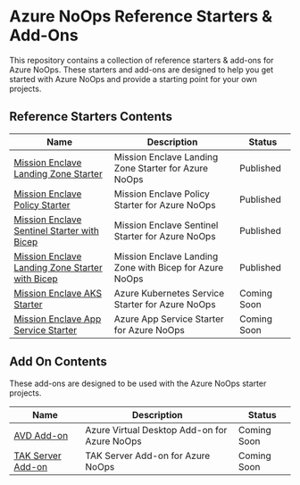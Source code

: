 # Azure NoOps Reference Starters & Add-Ons

This repository contains a collection of reference starters & add-ons for Azure NoOps. These starters and add-ons are designed to help you get started with Azure NoOps and provide a starting point for your own projects.

## Reference Starters Contents

Name   | Description | Status
------ | ----------- | ------
[Mission Enclave Landing Zone Starter]() | Mission Enclave Landing Zone Starter for Azure NoOps | Published
[Mission Enclave Policy Starter]() | Mission Enclave Policy Starter for Azure NoOps | Published
[Mission Enclave Sentinel Starter with Bicep]() | Mission Enclave Sentinel Starter for Azure NoOps | Published
[Mission Enclave Landing Zone Starter with Bicep]() | Mission Enclave Landing Zone with Bicep for Azure NoOps | Published
[Mission Enclave AKS Starter]() | Azure Kubernetes Service Starter for Azure NoOps | Coming Soon
[Mission Enclave App Service Starter]() | Azure App Service Starter for Azure NoOps | Coming Soon

## Add On Contents

These add-ons are designed to be used with the Azure NoOps starter projects.

Name   | Description | Status
------ | ----------- | ------
[AVD Add-on](https://github.com/azurenoops/ref-addon-azure-virtual-desktop) | Azure Virtual Desktop Add-on for Azure NoOps | Coming Soon
[TAK Server Add-on](https://github.com/azurenoops/ref-addon-tak-server-spoke) |  TAK Server Add-on for Azure NoOps | Coming Soon
